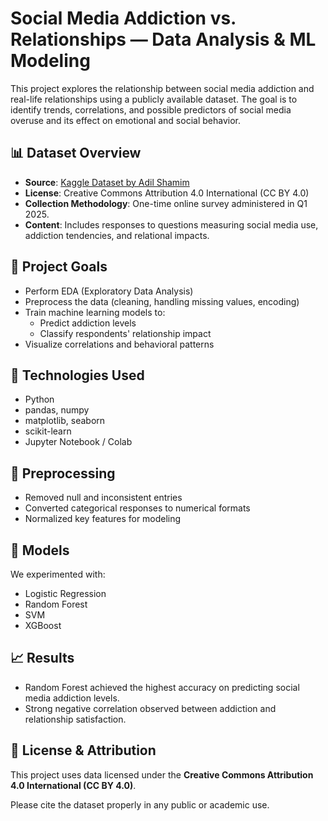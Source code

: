 # Social Media Addiction vs. Relationships — Data Analysis & ML Modeling

This project explores the relationship between social media addiction and real-life relationships using a publicly available dataset. The goal is to identify trends, correlations, and possible predictors of social media overuse and its effect on emotional and social behavior.

## 📊 Dataset Overview

- **Source**: [Kaggle Dataset by Adil Shamim](https://www.kaggle.com/datasets/adilshamim8/social-media-addiction-vs-relationships)
- **License**: Creative Commons Attribution 4.0 International (CC BY 4.0)
- **Collection Methodology**: One-time online survey administered in Q1 2025.
- **Content**: Includes responses to questions measuring social media use, addiction tendencies, and relational impacts.

## 📌 Project Goals

- Perform EDA (Exploratory Data Analysis)
- Preprocess the data (cleaning, handling missing values, encoding)
- Train machine learning models to:
  - Predict addiction levels
  - Classify respondents' relationship impact
- Visualize correlations and behavioral patterns

## 🔧 Technologies Used

- Python
- pandas, numpy
- matplotlib, seaborn
- scikit-learn
- Jupyter Notebook / Colab

## 🧼 Preprocessing

- Removed null and inconsistent entries
- Converted categorical responses to numerical formats
- Normalized key features for modeling

## 🧠 Models

We experimented with:
- Logistic Regression
- Random Forest
- SVM
- XGBoost

## 📈 Results

- Random Forest achieved the highest accuracy on predicting social media addiction levels.
- Strong negative correlation observed between addiction and relationship satisfaction.

## 📄 License & Attribution

This project uses data licensed under the **Creative Commons Attribution 4.0 International (CC BY 4.0)**.


Please cite the dataset properly in any public or academic use.

